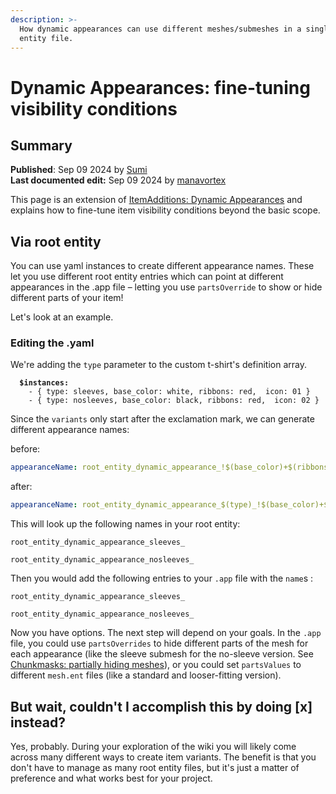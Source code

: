 ```yaml
---
description: >-
  How dynamic appearances can use different meshes/submeshes in a single root
  entity file.
---
```


# Dynamic Appearances: fine-tuning visibility conditions

## Summary

**Published**: Sep 09 2024 by [Sumi](https://app.gitbook.com/u/7RcQS2blS1QZY9a7AwDx4GUHnsJ2 "mention")\
**Last documented edit:** Sep 09 2024 by [manavortex](https://app.gitbook.com/u/NfZBoxGegfUqB33J9HXuCs6PVaC3 "mention")

This page is an extension of [ItemAdditions: Dynamic Appearances](./) and explains how to fine-tune item visibility conditions beyond the basic scope.

## Via root entity

You can use yaml instances to create different appearance names. These let you use different root entity entries which can point at different appearances in the .app file – letting you use `partsOverride` to show or hide different parts of your item!

Let's look at an example.

### Editing the .yaml

We're adding the `type` parameter to the custom t-shirt's definition array.

<pre class="language-yaml"><code class="lang-yaml"><strong>  $instances:
</strong>    - { type: sleeves, base_color: white, ribbons: red,  icon: 01 }
    - { type: nosleeves, base_color: black, ribbons: red,  icon: 02 }
</code></pre>

Since the `variants` only start after the exclamation mark, we can generate different appearance names:

before:

```yaml
appearanceName: root_entity_dynamic_appearance_!$(base_color)+$(ribbons)
```

after:

```yaml
appearanceName: root_entity_dynamic_appearance_$(type)_!$(base_color)+$(ribbons)
```

This will look up the following names in your root entity:

`root_entity_dynamic_appearance_sleeves_`&#x20;

`root_entity_dynamic_appearance_nosleeves_`

Then you would add the following entries to your `.app` file with the `name`s :

`root_entity_dynamic_appearance_sleeves_`&#x20;

`root_entity_dynamic_appearance_nosleeves_`

Now you have options. The next step will depend on your goals. In the `.app` file, you could use `partsOverrides` to hide different parts of the mesh for each appearance (like the sleeve submesh for the no-sleeve version. See [Chunkmasks: partially hiding meshes](../../../../for-mod-creators-theory/files-and-what-they-do/3d-objects-.mesh-files/submeshes-materials-and-chunks.md#chunkmasks-partially-hiding-meshes)), or you could set `partsValues` to different `mesh.ent` files (like a standard and looser-fitting version).

## But wait, couldn't I accomplish this by doing \[x] instead?

Yes, probably. During your exploration of the wiki you will likely come across many different ways to create item variants. The benefit is that you don't have to manage as many root entity files, but it's just a matter of preference and what works best for your project.
